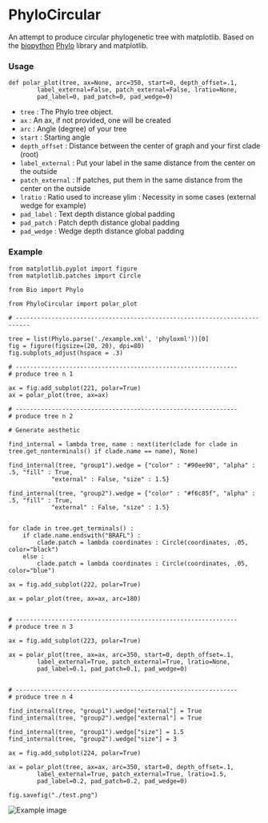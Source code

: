 # PhyloCircular

An attempt to produce circular phylogenetic tree with matplotlib. Based on the [biopython](https://biopython.org) [Phylo](https://biopython.org/wiki/Phylo) library and matplotlib. 

### Usage

```
def polar_plot(tree, ax=None, arc=350, start=0, depth_offset=.1,
        label_external=False, patch_external=False, lratio=None,
        pad_label=0, pad_patch=0, pad_wedge=0)
```

* `tree` : The Phylo tree object.
* `ax` : An ax, if not provided, one will be created
* `arc` : Angle (degree) of your tree
* `start` : Starting angle
* `depth_offset` : Distance between the center of graph and your first clade (root)
* `label_external` : Put your label in the same distance from the center on the outside
* `patch_external` : If patches, put them in the same distance from the center on the outside
* `lratio` : Ratio used to increase ylim : Necessity in some cases (external wedge for example)
* `pad_label` : Text depth distance global padding
* `pad_patch` : Patch depth distance global padding
* `pad_wedge` : Wedge depth distance global padding

### Example

```python3
from matplotlib.pyplot import figure
from matplotlib.patches import Circle

from Bio import Phylo

from PhyloCircular import polar_plot

# --------------------------------------------------------------------------

tree = list(Phylo.parse('./example.xml', 'phyloxml'))[0]
fig = figure(figsize=(20, 20), dpi=80)
fig.subplots_adjust(hspace = .3)

# --------------------------------------------------------------
# produce tree n 1

ax = fig.add_subplot(221, polar=True)
ax = polar_plot(tree, ax=ax)

# --------------------------------------------------------------
# produce tree n 2

# Generate aesthetic

find_internal = lambda tree, name : next(iter(clade for clade in tree.get_nonterminals() if clade.name == name), None)

find_internal(tree, "group1").wedge = {"color" : "#90ee90", "alpha" : .5, "fill" : True, 
            "external" : False, "size" : 1.5}

find_internal(tree, "group2").wedge = {"color" : "#f6c85f", "alpha" : .5, "fill" : True, 
            "external" : False, "size" : 1.5}

        
for clade in tree.get_terminals() :
    if clade.name.endswith("BRAFL") :
        clade.patch = lambda coordinates : Circle(coordinates, .05, color="black")
    else :
        clade.patch = lambda coordinates : Circle(coordinates, .05, color="blue")

ax = fig.add_subplot(222, polar=True)

ax = polar_plot(tree, ax=ax, arc=180)


# --------------------------------------------------------------
# produce tree n 3

ax = fig.add_subplot(223, polar=True)

ax = polar_plot(tree, ax=ax, arc=350, start=0, depth_offset=.1,
        label_external=True, patch_external=True, lratio=None,
        pad_label=0.1, pad_patch=0.1, pad_wedge=0)


# --------------------------------------------------------------
# produce tree n 4

find_internal(tree, "group1").wedge["external"] = True
find_internal(tree, "group2").wedge["external"] = True

find_internal(tree, "group1").wedge["size"] = 1.5
find_internal(tree, "group2").wedge["size"] = 3

ax = fig.add_subplot(224, polar=True)

ax = polar_plot(tree, ax=ax, arc=350, start=0, depth_offset=.1,
        label_external=True, patch_external=True, lratio=1.5,
        pad_label=0.2, pad_patch=0.2, pad_wedge=0)

fig.savefig("./test.png")
```

![Example image]("https://raw.githubusercontent.com/jsgounot/PhyloCircular/main/test.png")
